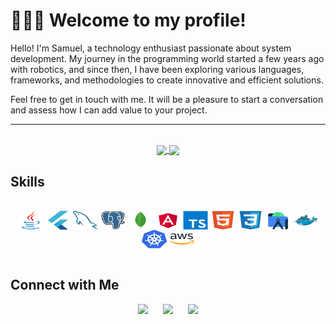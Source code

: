<h1>
  🧑🏻‍💻 Welcome to my profile!
</h1>


Hello! I'm Samuel, a technology enthusiast passionate about system development. My journey in the programming world started a few years ago with robotics, and since then, I have been exploring various languages, frameworks, and methodologies to create innovative and efficient solutions.

Feel free to get in touch with me. It will be a pleasure to start a conversation and assess how I can add value to your project.


----

<br>

<div align="center">
  <a href="https://github.com/samuelvinib">
   <img align='center' height="170em" src="https://github-readme-stats.vercel.app/api?username=samuelvinib&show_icons=true&theme=dracula&include_all_commits=true&count_private=true"/>
   <img align='center' height="170em" src="https://github-readme-stats.vercel.app/api/top-langs/?username=samuelvinib&layout=compact&langs_count=7&theme=dracula"/> 
  </a>  
</div>  

## Skills

<div align="center"><br> 

  <img align="center" alt="Samuel-java" height="30" width="40" src="https://raw.githubusercontent.com/devicons/devicon/master/icons/java/java-original.svg">
  <img align="center" alt="Samuel-Spring" height="30" width="40" src="https://raw.githubusercontent.com/devicons/devicon/master/icons/flutter/flutter-original.svg">
  <img align="center" alt="Samuel-mysql" height="30" width="40" src="https://raw.githubusercontent.com/devicons/devicon/master/icons/mysql/mysql-original.svg"> 
   <img align="center" alt="Samuel-postgresql" height="30" width="40" src="https://raw.githubusercontent.com/devicons/devicon/master/icons/postgresql/postgresql-original.svg"> 
  <img align="center" alt="Samuel-mongo" height="30" width="40" src="https://raw.githubusercontent.com/devicons/devicon/master/icons/mongodb/mongodb-original.svg"> 
  <img align="center" alt="Samuel-Python" height="30" width="40" src="https://raw.githubusercontent.com/devicons/devicon/master/icons/angular/angular-original.svg">
  <img align="center" alt="Samuel-Ts" height="30" width="40" src="https://raw.githubusercontent.com/devicons/devicon/master/icons/typescript/typescript-original.svg">
  <img align="center" alt="Samuel-HTML" height="30" width="40" src="https://raw.githubusercontent.com/devicons/devicon/master/icons/html5/html5-original.svg">
  <img align="center" alt="Samuel-CSS" height="30" width="40" src="https://raw.githubusercontent.com/devicons/devicon/master/icons/css3/css3-original.svg">
  <img align="center" alt="Samuel-android" height="30" width="40" src="https://raw.githubusercontent.com/devicons/devicon/master/icons/androidstudio/androidstudio-original.svg">
  <img align="center" alt="Samuel-docker" height="30" width="40" src="https://raw.githubusercontent.com/devicons/devicon/master/icons/docker/docker-original.svg">
  <img align="center" alt="Samuel-kubernets" height="30" width="40" src="https://raw.githubusercontent.com/devicons/devicon/master/icons/kubernetes/kubernetes-original.svg">
  <img align="center" alt="Samuel-aws" height="30" width="40" src="https://raw.githubusercontent.com/devicons/devicon/master/icons/amazonwebservices/amazonwebservices-original-wordmark.svg">
</div>
  
 <br>


 ## Connect with Me

 <div align="center"> 

<a href="https://www.linkedin.com/in/samuelvinib/" target="_blank" style="margin: 0 10px" ><img src="https://img.shields.io/badge/-LinkedIn-%230077B5?style=for-the-badge&logo=linkedin&logoColor=white" target="_blank"></a>
<a href = "mailto:samuelvinib@gmail.com" style="margin: 0 10px"><img src="https://img.shields.io/badge/Gmail-D14836?style=for-the-badge&logo=gmail&logoColor=white" target="_blank"></a> 
<a target="_blank" href="" style="margin: 0 10px"><img src="https://img.shields.io/badge/WEBSITE-%23000000?style=for-the-badge&logo=write.as&logoColor=white" /></a>
 </div>
